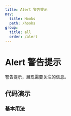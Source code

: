```yaml
---
title: Alert 警告提示
nav:
  title: Hooks
  path: /hooks
group:
  title: all
  order: /alert
---
```


# Alert 警告提示

警告提示，展现需要关注的信息。

## 代码演示

### 基本用法

<code src="./demo/basic.tsx"></code>